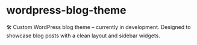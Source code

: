 # wordpress-blog-theme
🛠️ Custom WordPress blog theme – currently in development. Designed to showcase blog posts with a clean layout and sidebar widgets.
